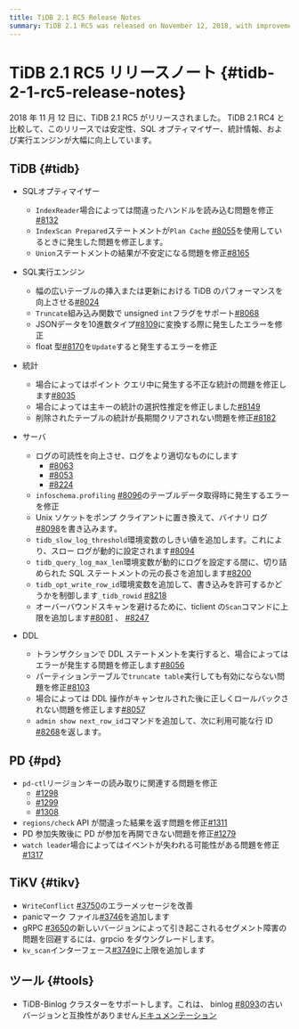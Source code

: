 ```yaml
---
title: TiDB 2.1 RC5 Release Notes
summary: TiDB 2.1 RC5 was released on November 12, 2018, with improvements in stability, SQL optimizer, statistics, and execution engine. Fixes include issues with IndexReader, IndexScan Prepared statement, Union statement, and JSON data conversion. Server improvements include log readability, table data retrieval, and environment variable additions. PD fixes issues related to Region key reading, `regions/check` API, PD restart join, and event loss. TiKV improves error messages, adds panic mark file, downgrades grpcio, and adds an upper limit to the `kv_scan` interface. Tools now support the TiDB-Binlog cluster.
---
```


<!-- markdownlint-disable MD032 -->

# TiDB 2.1 RC5 リリースノート {#tidb-2-1-rc5-release-notes}

2018 年 11 月 12 日に、TiDB 2.1 RC5 がリリースされました。 TiDB 2.1 RC4 と比較して、このリリースでは安定性、SQL オプティマイザー、統計情報、および実行エンジンが大幅に向上しています。

## TiDB {#tidb}

-   SQLオプティマイザー
    -   `IndexReader`場合によっては間違ったハンドルを読み込む問題を修正[#8132](https://github.com/pingcap/tidb/pull/8132)
    -   `IndexScan Prepared`ステートメントが`Plan Cache` [#8055](https://github.com/pingcap/tidb/pull/8055)を使用しているときに発生した問題を修正します。
    -   `Union`ステートメントの結果が不安定になる問題を修正[#8165](https://github.com/pingcap/tidb/pull/8165)
-   SQL実行エンジン
    -   幅の広いテーブルの挿入または更新における TiDB のパフォーマンスを向上させる[#8024](https://github.com/pingcap/tidb/pull/8024)
    -   `Truncate`組み込み関数で unsigned `int`フラグをサポート[#8068](https://github.com/pingcap/tidb/pull/8068)
    -   JSONデータを10進数タイプ[#8109](https://github.com/pingcap/tidb/pull/8109)に変換する際に発生したエラーを修正
    -   float 型[#8170](https://github.com/pingcap/tidb/pull/8170)を`Update`すると発生するエラーを修正
-   統計
    -   場合によってはポイント クエリ中に発生する不正な統計の問題を修正します[#8035](https://github.com/pingcap/tidb/pull/8035)
    -   場合によっては主キーの統計の選択性推定を修正しました[#8149](https://github.com/pingcap/tidb/pull/8149)
    -   削除されたテーブルの統計が長期間クリアされない問題を修正[#8182](https://github.com/pingcap/tidb/pull/8182)
-   サーバ
    -   ログの可読性を向上させ、ログをより適切なものにします
        -   [#8063](https://github.com/pingcap/tidb/pull/8063)
        -   [#8053](https://github.com/pingcap/tidb/pull/8053)
        -   [#8224](https://github.com/pingcap/tidb/pull/8224)

    <!---->

    -   `infoschema.profiling` [#8096](https://github.com/pingcap/tidb/pull/8096)のテーブルデータ取得時に発生するエラーを修正
    -   Unix ソケットをポンプ クライアントに置き換えて、バイナリ ログ[#8098](https://github.com/pingcap/tidb/pull/8098)を書き込みます。
    -   `tidb_slow_log_threshold`環境変数のしきい値を追加します。これにより、スロー ログが動的に設定されます[#8094](https://github.com/pingcap/tidb/pull/8094)
    -   `tidb_query_log_max_len`環境変数が動的にログを設定する間に、切り詰められた SQL ステートメントの元の長さを追加します[#8200](https://github.com/pingcap/tidb/pull/8200)
    -   `tidb_opt_write_row_id`環境変数を追加して、書き込みを許可するかどうかを制御します`_tidb_rowid` [#8218](https://github.com/pingcap/tidb/pull/8218)
    -   オーバーバウンドスキャンを避けるために、ticlient の`Scan`コマンドに上限を追加します[#8081](https://github.com/pingcap/tidb/pull/8081) 、 [#8247](https://github.com/pingcap/tidb/pull/8247)
-   DDL
    -   トランザクションで DDL ステートメントを実行すると、場合によってはエラーが発生する問題を修正します[#8056](https://github.com/pingcap/tidb/pull/8056)
    -   パーティションテーブルで`truncate table`実行しても有効にならない問題を修正[#8103](https://github.com/pingcap/tidb/pull/8103)
    -   場合によっては DDL 操作がキャンセルされた後に正しくロールバックされない問題を修正します[#8057](https://github.com/pingcap/tidb/pull/8057)
    -   `admin show next_row_id`コマンドを追加して、次に利用可能な行 ID [#8268](https://github.com/pingcap/tidb/pull/8268)を返します。

## PD {#pd}

-   `pd-ctl`リージョンキーの読み取りに関連する問題を修正
    -   [#1298](https://github.com/pingcap/pd/pull/1298)
    -   [#1299](https://github.com/pingcap/pd/pull/1299)
    -   [#1308](https://github.com/pingcap/pd/pull/1308)
-   `regions/check` API が間違った結果を返す問題を修正[#1311](https://github.com/pingcap/pd/pull/1311)
-   PD 参加失敗後に PD が参加を再開できない問題を修正[#1279](https://github.com/pingcap/pd/pull/1279)
-   `watch leader`場合によってはイベントが失われる可能性がある問題を修正[#1317](https://github.com/pingcap/pd/pull/1317)

## TiKV {#tikv}

-   `WriteConflict` [#3750](https://github.com/tikv/tikv/pull/3750)のエラーメッセージを改善
-   panicマーク ファイル[#3746](https://github.com/tikv/tikv/pull/3746)を追加します
-   gRPC [#3650](https://github.com/tikv/tikv/pull/3650)の新しいバージョンによって引き起こされるセグメント障害の問題を回避するには、grpcio をダウングレードします。
-   `kv_scan`インターフェース[#3749](https://github.com/tikv/tikv/pull/3749)に上限を追加します

## ツール {#tools}

-   TiDB-Binlog クラスターをサポートします。これは、 binlog [#8093](https://github.com/pingcap/tidb/pull/8093)の古いバージョンと互換性がありません[ドキュメンテーション](/tidb-binlog/tidb-binlog-overview.md)

